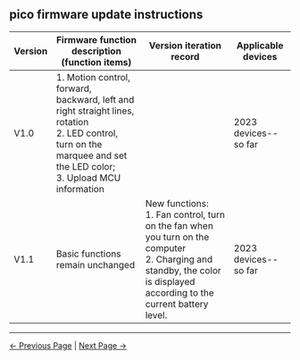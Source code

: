 ## pico firmware update instructions

| Version | Firmware function description (function items)               | Version iteration record                                     | Applicable devices   |
| ------- | ------------------------------------------------------------ | ------------------------------------------------------------ | -------------------- |
| V1.0    | 1. Motion control, forward, backward, left and right straight lines, rotation<br/>2. LED control, turn on the marquee and set the LED color;<br/>3. Upload MCU information |                                                              | 2023 devices--so far |
| V1.1    | Basic functions remain unchanged<br/>                        | New functions:<br /> 1. Fan control, turn on the fan when you turn on the computer<br/>2. Charging and standby, the color is displayed according to the current battery level. | 2023 devices--so far |



---
[← Previous Page](../../README.md) | [Next Page →](5.3.2-HowToBurnFirmware.md)